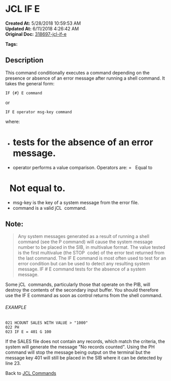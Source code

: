 # JCL IF  E

**Created At:** 5/28/2018 10:59:53 AM  
**Updated At:** 6/11/2018 4:26:42 AM  
**Original Doc:** [318697-jcl-if-e](https://docs.jbase.com/45792-jcl/318697-jcl-if-e)  

**Tags:**
<badge text='jcl' vertical='middle' />

## Description 

This command conditionally executes a command depending on the presence or absence of an error message after running a shell command. It takes the general form:

```
IF {#} E command
```

or

```
IF E operator msg-key command
```

where:

- # tests for the absence of an error message.
- operator performs a value comparison. Operators are:
=   Equal to
#   Not equal to.
- msg-key is the key of a system message from the error file.
- command is a valid jCL  command.




## Note: 


> Any system messages generated as a result of running a shell command (see the P command) will cause the system message number to be placed in the SIB, in multivalue format. The value tested is the first multivalue (the STOP  code) of the error text returned from the last command. The IF E command is most often used to test for an error condition but can be used to detect any resulting system message. IF # E command tests for the absence of a system message.


Some jCL  commands, particularly those that operate on the PIB, will destroy the contents of the secondary input buffer. You should therefore use the IF E command as soon as control returns from the shell command.



###### EXAMPLE

```
021 HCOUNT SALES WITH VALUE > "1000"
022 PH
023 IF E = 401 G 100
```

If the SALES file does not contain any records, which match the criteria, the system will generate the message "No records counted". Using the PH command will stop the message being output on the terminal but the message key 401 will still be placed in the SIB where it can be detected by line 23.



Back to [JCL Commands](./../jcl-commands)

### 

